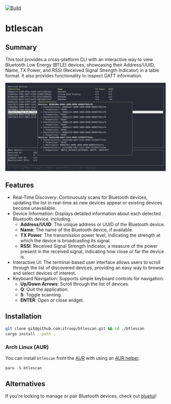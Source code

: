 [![Build](https://github.com/ztroop/btlescan/actions/workflows/build.yml/badge.svg)](https://github.com/ztroop/btlescan/actions/workflows/build.yml)

# btlescan

## Summary

This tool provides a cross-platform CLI with an interactive way to view Bluetooth Low Energy (BTLE) devices, showcasing their Address/UUID, Name, TX Power, and RSSI (Received Signal Strength Indicator) in a table format. It also provides functionality to inspect GATT information.

![demo](./assets/demo.png)

## Features

- Real-Time Discovery: Continuously scans for Bluetooth devices, updating the list in real-time as new devices appear or existing devices become unavailable.
- Device Information: Displays detailed information about each detected Bluetooth device, including:
    - **Address/UUID**: The unique address or UUID of the Bluetooth device.
    - **Name**: The name of the Bluetooth device, if available.
    - **TX Power**: The transmission power level, indicating the strength at which the device is broadcasting its signal.
    - **RSSI**: Received Signal Strength Indicator, a measure of the power present in the received signal, indicating how close or far the device is.
- Interactive UI: The terminal-based user interface allows users to scroll through the list of discovered devices, providing an easy way to browse and select devices of interest.
- Keyboard Navigation: Supports simple keyboard controls for navigation:
    - **Up/Down Arrows**: Scroll through the list of devices.
    - **Q**: Quit the application.
    - **S**: Toggle scanning.
    - **ENTER**: Open or close widget.

## Installation

```sh
git clone git@github.com:ztroop/btlescan.git && cd ./btlescan
cargo install --path .
```

### Arch Linux (AUR)

You can install `btlescan` from the [AUR](https://aur.archlinux.org/packages/btlescan) with using an [AUR helper](https://wiki.archlinux.org/title/AUR_helpers).

```shell
paru -S btlescan
```

## Alternatives

If you're looking to manage or pair Bluetooth devices, check out [bluetui](https://github.com/pythops/bluetui)!